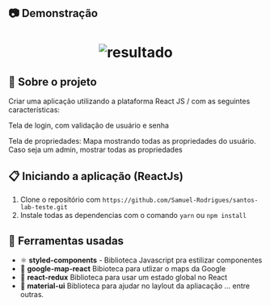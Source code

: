 ## :camera: Demonstração
<h1 align="center"> <img alt="resultado" src="https://github.com/Samuel-Rodrigues/check_plant_mobile/blob/master/checkPlantGIF.gif"/>
</h1>

## :rocket: Sobre o projeto

Criar uma aplicação utilizando a plataforma React JS / com as seguintes características:
<p>
Tela de login, com validação de usuário e senha
<p>
Tela de propriedades:
  Mapa mostrando todas as propriedades do usuário. Caso seja um admin, mostrar todas as propriedades

## :clipboard: Iniciando a aplicação (ReactJs)

1. Clone o repositório com `https://github.com/Samuel-Rodrigues/santos-lab-teste.git`
2. Instale todas as dependencias com o comando `yarn` ou `npm install`

## :hammer: Ferramentas usadas

- ⚛️ **styled-components** - Biblioteca Javascript pra estilizar componentes
- 📄 **google-map-react** Bibioteca para utlizar o maps da Google
- 📄 **react-redux** Biblioteca para usar um estado global no React
- 📄 **material-ui** Biblioteca para ajudar no laylout da apliacação
... entre outras.
